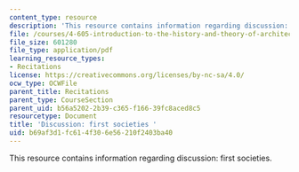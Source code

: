 ```yaml
---
content_type: resource
description: 'This resource contains information regarding discussion: first societies.'
file: /courses/4-605-introduction-to-the-history-and-theory-of-architecture-spring-2012/b69af3d1fc614f306e56210f2403ba40_MIT4_605S12_rec01.pdf
file_size: 601280
file_type: application/pdf
learning_resource_types:
- Recitations
license: https://creativecommons.org/licenses/by-nc-sa/4.0/
ocw_type: OCWFile
parent_title: Recitations
parent_type: CourseSection
parent_uid: b56a5202-2b39-c365-f166-39fc8aced8c5
resourcetype: Document
title: 'Discussion: first societies '
uid: b69af3d1-fc61-4f30-6e56-210f2403ba40
---
```

This resource contains information regarding discussion: first societies.